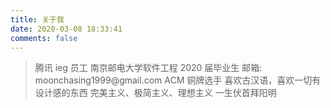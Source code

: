 ```yaml
---
title: 关于我
date: 2020-03-08 18:33:41
comments: false
---
```


<blockquote class="blockquote-center">
腾讯 ieg 员工
南京邮电大学软件工程 2020 届毕业生
邮箱: moonchasing1999@gmail.com
ACM 铜牌选手
喜欢古汉语，喜欢一切有设计感的东西
完美主义、极简主义、理想主义
一生伏首拜阳明
</blockquote>


